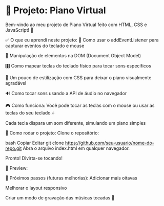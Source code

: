 # 🎹 Projeto: Piano Virtual
Bem-vindo ao meu projeto de Piano Virtual feito com HTML, CSS e JavaScript! 🚀

✅ O que eu aprendi neste projeto:
🎯 Como usar o addEventListener para capturar eventos do teclado e mouse

🧱 Manipulação de elementos na DOM (Document Object Model)

🎛️ Como mapear teclas do teclado físico para tocar sons específicos

🎨 Um pouco de estilização com CSS para deixar o piano visualmente agradável

🔊 Como tocar sons usando a API de áudio no navegador

🎮 Como funciona:
Você pode tocar as teclas com o mouse ou usar as teclas do seu teclado 🎶

Cada tecla dispara um som diferente, simulando um piano simples

🚀 Como rodar o projeto:
Clone o repositório:

bash
Copiar
Editar
git clone https://github.com/seu-usuario/nome-do-repo.git
Abra o arquivo index.html em qualquer navegador.

Pronto! Divirta-se tocando!

📸 Preview:

🌱 Próximos passos (futuras melhorias):
Adicionar mais oitavas

Melhorar o layout responsivo

Criar um modo de gravação das músicas tocadas 🎵
